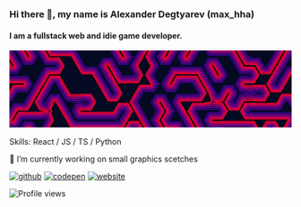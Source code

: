 ### Hi there 👋, my name is Alexander Degtyarev (max_hha)
#### I am a fullstack web and idie game developer.
![I am a fullstack web and idie game developer.](https://raw.githubusercontent.com/maxhha/maxhha/master/banner.png)


Skills: React / JS / TS / Python

🔭 I’m currently working on small graphics scetches 

[<img src='https://cdn.jsdelivr.net/npm/simple-icons@3.0.1/icons/github.svg' alt='github' height='40'>](https://github.com/maxhha)  [<img src='https://cdn.jsdelivr.net/npm/simple-icons@3.0.1/icons/codepen.svg' alt='codepen' height='40'>](https://codepen.io/max_hha)  [<img src='https://cdn.jsdelivr.net/npm/simple-icons@3.0.1/icons/icloud.svg' alt='website' height='40'>](https://maxhha.github.io)  

![Profile views](https://gpvc.arturio.dev/maxhha)  
